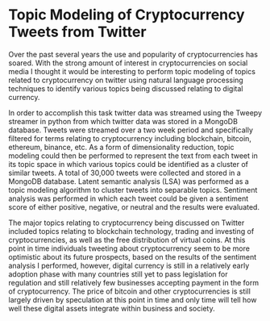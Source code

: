 # Topic Modeling of Cryptocurrency Tweets from Twitter

Over the past several years the use and popularity of cryptocurrencies has soared. With the strong amount of interest in cryptocurrencies on social media I thought it would be interesting to perform topic modeling of topics related to cryptocurrency on twitter using natural language processing techniques to identify various topics being discussed relating to digital currency.

In order to accomplish this task twitter data was streamed using the Tweepy streamer in python from which twitter data was stored in a MongoDB database. Tweets were streamed over a two week period and specifically filtered for terms relating to cryptocurrency including blockchain, bitcoin, ethereum, binance, etc. As a form of dimensionality reduction, topic modeling could then be performed to represent the text from each tweet in its topic space in which various topics could be identified as a cluster of similar tweets. A total of 30,000 tweets were collected and stored in a MongoDB database. Latent semantic analysis (LSA) was performed as a topic modeling algorithm to cluster tweets into separable topics. Sentiment analysis was performed in which each tweet could be given a sentiment score of either positive, negative, or neutral and the results were evaluated.

The major topics relating to cryptocurrency being discussed on Twitter included topics relating to blockchain technology, trading and investing of cryptocurrencies, as well as the free distribution of virtual coins. At this point in time individuals tweeting about cryptocurrency seem to be more optimistic about its future prospects, based on the results of the sentiment analysis I performed, however, digital currency is still in a relatively early adoption phase with many countries still yet to pass legislation for regulation and still relatively few businesses accepting payment in the form of cryptocurrency. The price of bitcoin and other cryptocurrencies is still largely driven by speculation at this point in time and only time will tell how well these digital assets integrate within business and society.
